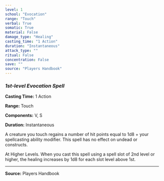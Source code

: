 ```yaml
---
level: 1
school: "Evocation"
range: "Touch"
verbal: True
somatic: True
material: False
damage_type: "Healing"
casting_time: "1 Action"
duration: "Instantaneous"
attack_type: ""
ritual: False
concentration: False
save: ""
source: "Players Handbook"
---
```


### *1st-level Evocation Spell*

**Casting Time:** 1 Action

**Range:** Touch

**Components:** V, S

**Duration:** Instantaneous

A creature you touch regains a number of hit points equal to 1d8 + your spellcasting ability modifier. This spell has no effect on undead or constructs.
 
 At Higher Levels. When you cast this spell using a spell slot of 2nd level or higher, the healing increases by 1d8 for each slot level above 1st.

---
**Source:** Players Handbook

